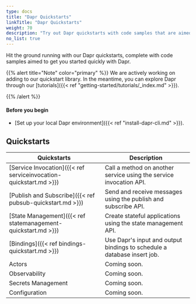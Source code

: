 ```yaml
---
type: docs
title: "Dapr Quickstarts"
linkTitle: "Dapr Quickstarts"
weight: 70
description: "Try out Dapr quickstarts with code samples that are aimed to get you started quickly with Dapr"
no_list: true
---
```


Hit the ground running with our Dapr quickstarts, complete with code samples aimed to get you started quickly with Dapr.

{{% alert title="Note" color="primary" %}}
 We are actively working on adding to our quickstart library. In the meantime, you can explore Dapr through our [tutorials]({{< ref "getting-started/tutorials/_index.md" >}}).

{{% /alert %}}

#### Before you begin

- [Set up your local Dapr environment]({{< ref "install-dapr-cli.md" >}}).

## Quickstarts

| Quickstarts | Description |
| ----------- | ----------- |
| [Service Invocation]({{< ref serviceinvocation-quickstart.md >}}) |  Call a method on another service using the service invocation API. |
| [Publish and Subscribe]({{< ref pubsub-quickstart.md >}}) | Send and receive messages using the publish and subscribe API. |
| [State Management]({{< ref statemanagement-quickstart.md >}}) | Create stateful applications using the state management API. |
| [Bindings]({{< ref bindings-quickstart.md >}}) | Use Dapr's input and output bindings to schedule a database insert job. |
| Actors             | Coming soon. |
| Observability      | Coming soon. |
| Secrets Management | Coming soon. |
| Configuration      | Coming soon. |